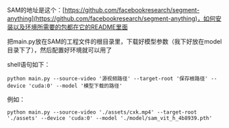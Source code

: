 SAM的地址是这个：[https://github.com/facebookresearch/segment-anything](https://github.com/facebookresearch/segment-anything)，如何安装以及环境所需要的包都在它的README里面

把main.py放在SAM的工程文件的根目录里，下载好模型参数（我下好放在model目录下了），然后配置好环境就可以用了

shell语句如下：
```shell
python main.py --source-video '源视频路径' --target-root '保存根路径' --device 'cuda:0' --model '模型下载的路径'
```
例如：
```shell
python main.py --source-video './assets/cxk.mp4' --target-root './assets' --device 'cuda:0' --model './model/sam_vit_h_4b8939.pth'
```
